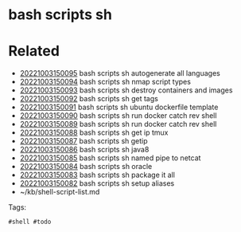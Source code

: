 # bash scripts sh

# Related

- [20221003150095](/zet/20221003150095/README.md) bash scripts sh autogenerate all languages
- [20221003150094](/zet/20221003150094/README.md) bash scripts sh nmap script types
- [20221003150093](/zet/20221003150093/README.md) bash scripts sh destroy containers and images
- [20221003150092](/zet/20221003150092/README.md) bash scripts sh get tags
- [20221003150091](/zet/20221003150091/README.md) bash scripts sh ubuntu dockerfile template
- [20221003150090](/zet/20221003150090/README.md) bash scripts sh run docker catch rev shell
- [20221003150089](/zet/20221003150089/README.md) bash scripts sh run docker catch rev shell
- [20221003150088](/zet/20221003150088/README.md) bash scripts sh get ip tmux
- [20221003150087](/zet/20221003150087/README.md) bash scripts sh getip
- [20221003150086](/zet/20221003150086/README.md) bash scripts sh java8
- [20221003150085](/zet/20221003150085/README.md) bash scripts sh named pipe to netcat
- [20221003150084](/zet/20221003150084/README.md) bash scripts sh oracle
- [20221003150083](/zet/20221003150083/README.md) bash scripts sh package it all
- [20221003150082](/zet/20221003150082/README.md) bash scripts sh setup aliases
- ~/kb/shell-script-list.md

Tags:

    #shell #todo 
